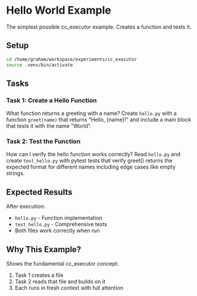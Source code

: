 # Hello World Example

The simplest possible cc_executor example. Creates a function and tests it.

## Setup

```bash
cd /home/graham/workspace/experiments/cc_executor
source .venv/bin/activate
```

## Tasks

### Task 1: Create a Hello Function

What function returns a greeting with a name? Create `hello.py` with a function `greet(name)` that returns "Hello, {name}!" and include a main block that tests it with the name "World".

### Task 2: Test the Function

How can I verify the hello function works correctly? Read `hello.py` and create `test_hello.py` with pytest tests that verify greet() returns the expected format for different names including edge cases like empty strings.

## Expected Results

After execution:
- `hello.py` - Function implementation
- `test_hello.py` - Comprehensive tests
- Both files work correctly when run

## Why This Example?

Shows the fundamental cc_executor concept:
1. Task 1 creates a file
2. Task 2 reads that file and builds on it
3. Each runs in fresh context with full attention